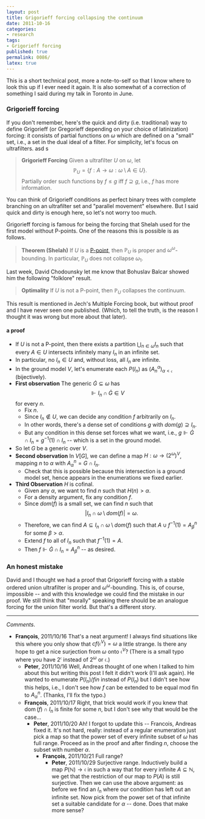 ```yaml
---
layout: post
title: Grigorieff forcing collapsing the continuum
date: 2011-10-16
categories:
- research
tags:
- Grigorieff forcing
published: true
permalink: 0086/
latex: true
---
```


This is a short technical post, more a note-to-self so that I know where to look this up if I ever need it again. It is also somewhat of a correction of something I said during my talk in Toronto in June.

### Grigorieff forcing

If you don't remember, here's the quick and dirty (i.e. traditional) way to define Grigorieff (or Gregorieff depending on your choice of latinization) forcing: it consists of partial functions on $\omega$ which are defined on a "small" set, i.e., a set in the dual ideal of a filter. For simplicity, let's focus on ultrafilters. asd s

> **Grigorieff Forcing** Given a ultrafilter $U$ on $\omega$, let $$\mathbb{P}_U = \{ f: A \rightarrow \omega : \omega \setminus A \in U \}.$$
>  Partially order such functions by $f\leq g$ iff $f \supseteq g$, i.e., $f$ has more information.

You can think of Grigorieff conditions as perfect binary trees with complete branching on an ultrafilter set and "parallel movement" elsewhere. But I said quick and dirty is enough here, so let's not worry too much.

Grigorieff forcing is famous for being the forcing that Shelah used for the first model without P-points. One of the reasons this is possible is as follows.

> **Theorem (Shelah)** If $U$ is a [P-point](http://en.wikipedia.org/wiki/Ultrafilter#Ultrafilters_on_.CF.89), then $\mathbb{P}_U$ is proper and $\omega^\omega$-bounding. In particular, $\mathbb{P}_U$ does not collapse $\omega_1$.

Last week, David Chodounsky let me know that Bohuslav Balcar showed him the following "folklore" result.

> **Optimality** If $U$ is not a P-point, then $\mathbb{P}_U$ collapses the continuum.

This result is mentioned in Jech's Multiple Forcing book, but without proof and I have never seen one published. (Which, to tell the truth, is the reason I thought it was wrong but more about that later).

#### a proof

*   If $U$ is not a P-point, then there exists a partition $\bigcup_{n \in \omega} I_n$ such that every $A\in U$ intersects infinitely many $I_n$ in an infinite set.
*   In particular, no $I_n \in U$ and, without loss, all $I_n$ are infinite.
*   In the ground model $V$, let's enumerate each $P(I_n)$ as $(A^\alpha_n)_{\alpha < \mathfrak{c}}$ (bijectively).
*   **First observation** The generic $\dot G \subseteq \omega$ has $$\Vdash I_n \cap \dot G \in V$$ for every $n$.
    *   Fix $n$.
    *   Since $I_n\notin U$, we can decide any condition $f$ arbitrarily on $I_n$.
    *   In other words, there's a dense set of conditions $g$ with $dom(g) \supseteq I_n$.
    *   But any condition in this dense set forces what we want, i.e., $g \Vdash \dot G \cap I_n = g^{-1}(1) \cap I_n$ -- which is a set in the ground model.
*   So let $G$ be a generic over $V$.
*   **Second observation** In $V[G]$, we can define a map $H: \omega \rightarrow (2^\omega)^V$, mapping $n$ to $\alpha$ with $A^n_\alpha = G \cap I_n$.
    *   Check that this is possible because this intersection is a ground model set, hence appears in the enumerations we fixed earlier.
*   **Third Observation** $H$ is cofinal.
    *   Given any $\alpha$, we want to find $n$ such that $H(n) > \alpha$.
    *   For a density argument, fix any condition $f$.
    *   Since $dom(f)$ is a small set, we can find $n$ such that $$\left\vert I_n \cap \omega \setminus dom(f) \right\vert  = \omega.$$
    *   Therefore, we can find $A \subseteq I_n \cap \omega \setminus dom(f)$ such that $A \cup f^{-1}(1) = A^n_\beta$ for some $\beta > \alpha$.
    *   Extend $f$ to all of $I_n$ such that $f^{-1}(1) = A$.
    *   Then $f \Vdash \dot G \cap I_n = A^n_\beta$ -- as desired.

### An honest mistake

David and I thought we had a proof that Grigorieff forcing with a stable ordered union ultrafilter is proper and $\omega^\omega$-bounding. This is, of course, impossible -- and with this knowledge we could find the mistake in our proof. We still think that "morally" speaking there should be an analogue forcing for the union filter world. But that's a different story.

---

_Comments_.

* **François**, 2011/10/16
  That's a neat argument! I always find situations like this where you only show that $cf(\mathfrak{c}^V) = \omega$ a little strange. Is there any hope to get a nice surjection from $\omega$ onto $\mathfrak{c}^V$?
  (There is a small typo where you have $2^\mathfrak{c}$ instead of $2^\omega$ or $\mathfrak{c}$.)
  * **Peter**, 2011/10/16
  Well, Andreas thought of one when I talked to him about this but writing this post I felt it didn't work (I'll ask again).
  He wanted to enumerate $P(I_n) / fin$ instead of $P(I_n)$ but I didn't see how this helps, i.e., I don't see how $f$ can be extended to be equal mod fin to $A^n_\alpha$.
  (Thanks, I'll fix the typo.)
  * **François**, 2011/10/17
    Right, that trick would work if you knew that $\operatorname{dom}(f) \cap I_n$ is finite for some $n$, but I don't see why that would be the case...
    * **Peter**, 2011/10/20
      Ah! I forgot to update this -- Francois, Andreas fixed it. It's not hard, really: instead of a regular enumeration just pick a map so that the power set of every infinite subset of $\omega$ has full range. Proceed as in the proof and after finding $n$, choose the subset with number $\alpha$.
      * **François**, 2011/10/21
        Full range?
        * **Peter**, 2011/10/29
        Surjective range. Inductively build a map $P(\mathbb{N}) \rightarrow \mathfrak{c}$ in such a way that for every infinite $A \subseteq \mathbb{N}$, we get that the restriction of our map to $P(A)$ is still surjective.
        Then we can use the above argument: as before we find an $I_n$ where our condition has left out an infinite set. Now pick from the power set of that infinite set a suitable candidate for $\alpha$ -- done.
        Does that make more sense?

